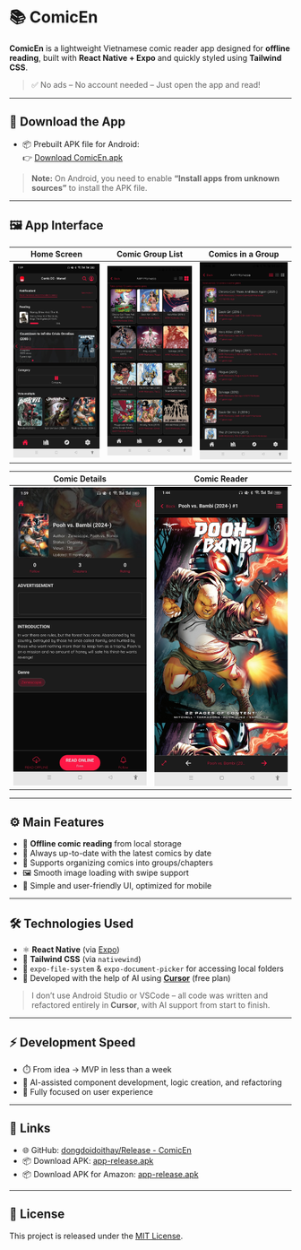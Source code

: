 # 📚 ComicEn

**ComicEn** is a lightweight Vietnamese comic reader app designed for **offline reading**, built with **React Native + Expo** and quickly styled using **Tailwind CSS**.

> ✅ No ads – No account needed – Just open the app and read!

---

## 📱 Download the App

- 📦 Prebuilt APK file for Android:  
👉 [Download ComicEn.apk](https://github.com/dongdoidoithay/Release/raw/main/ComicEn/comic-release.apk)

> **Note:** On Android, you need to enable **“Install apps from unknown sources”** to install the APK file.

---

## 🖼️ App Interface

| Home Screen | Comic Group List | Comics in a Group |
|-------------|------------------|--------------------|
| ![Home](Image/home.jpg) | ![Group](Image/group.jpg) | ![Group2](Image/group2.jpg) |

| Comic Details | Comic Reader |
|---------------|--------------|
| ![Info](Image/info.jpg) | ![Read](Image/read.jpg) |

---

## ⚙️ Main Features

- 📂 **Offline comic reading** from local storage  
- 📁 Always up-to-date with the latest comics by date  
- 🧾 Supports organizing comics into groups/chapters  
- 🖼️ Smooth image loading with swipe support  
- 🌙 Simple and user-friendly UI, optimized for mobile

---

## 🛠️ Technologies Used

- ⚛️ **React Native** (via [Expo](https://expo.dev/))  
- 💨 **Tailwind CSS** (via `nativewind`)  
- 📁 `expo-file-system` & `expo-document-picker` for accessing local folders  
- 🤖 Developed with the help of AI using **[Cursor](https://www.cursor.so/)** (free plan)

> I don’t use Android Studio or VSCode – all code was written and refactored entirely in **Cursor**, with AI support from start to finish.

---

## ⚡ Development Speed

- ⏱️ From idea → MVP in less than a week  
- 🧠 AI-assisted component development, logic creation, and refactoring  
- 🎯 Fully focused on user experience

---

## 📎 Links

- 🌐 GitHub: [dongdoidoithay/Release - ComicEn](https://github.com/dongdoidoithay/Release/tree/main/ComicEn)  
- 📦 Download APK: [app-release.apk](https://github.com/dongdoidoithay/Release/raw/main/ComicEn/comic-release.apk)  
- 📦 Download APK for Amazon: [app-release.apk](https://github.com/dongdoidoithay/Release/raw/main/ComicEn/comic-release.apk)

---

## 🔖 License

This project is released under the [MIT License](LICENSE).
